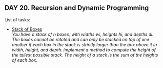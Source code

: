 ## DAY 20. Recursion and Dynamic Programming

List of tasks:

- [Stack of Boxes](https://github.com/yankouskia/cracking-interview/tree/master/DAY%2020/StackOfBoxes.java)  
  *You have a stack of n boxes, with widths wi, heights hi, and depths di. The boxes cannot be rotated and can only be stacked on top of one another if each box in the stack is strictly larger than the box above it in width, height, and depth. Implement a method to compute the height of the tallest possible stack. The height of a stack is the sum of the heights of each box.*  
